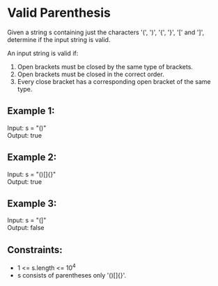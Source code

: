 # Valid Parenthesis
Given a string s containing just the characters '(', ')', '{', '}', '[' and ']', determine if the input string is valid.

An input string is valid if:

1. Open brackets must be closed by the same type of brackets.
1. Open brackets must be closed in the correct order.
1. Every close bracket has a corresponding open bracket of the same type.
 

## Example 1:

Input: s = "()"  
Output: true  
## Example 2:

Input: s = "()[]{}"  
Output: true  
## Example 3:

Input: s = "(]"  
Output: false  
 

## Constraints:

- 1 <= s.length <= 10<sup>4</sup>
- s consists of parentheses only '()[]{}'.